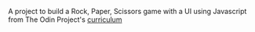 A project to build a Rock, Paper, Scissors game with a UI using Javascript from The Odin Project's [curriculum](https://www.theodinproject.com/courses/web-development-101/lessons/dom-manipulation)